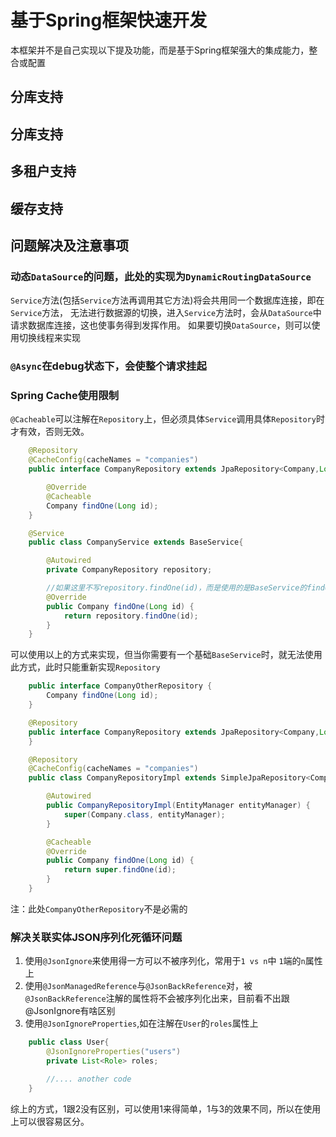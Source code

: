 # 基于Spring框架快速开发
本框架并不是自己实现以下提及功能，而是基于Spring框架强大的集成能力，整合或配置

## 分库支持

## 分库支持

## 多租户支持

## 缓存支持





## 问题解决及注意事项
### 动态`DataSource`的问题，此处的实现为`DynamicRoutingDataSource`
`Service`方法(包括`Service`方法再调用其它方法)将会共用同一个数据库连接，即在`Service`方法，
无法进行数据源的切换，进入`Service`方法时，会从`DataSource`中请求数据库连接，这也使事务得到发挥作用。
如果要切换`DataSource`，则可以使用切换线程来实现

### `@Async`在debug状态下，会使整个请求挂起

### Spring Cache使用限制
`@Cacheable`可以注解在`Repository`上，但必须具体`Service`调用具体`Repository`时才有效，否则无效。

```java
    @Repository
    @CacheConfig(cacheNames = "companies")
    public interface CompanyRepository extends JpaRepository<Company,Long>{

        @Override
        @Cacheable
        Company findOne(Long id);
    }

    @Service
    public class CompanyService extends BaseService{

        @Autowired
        private CompanyRepository repository;

        //如果这里不写repository.findOne(id)，而是使用的是BaseService的findOne，则会无效
        @Override
        public Company findOne(Long id) {
            return repository.findOne(id);
        }
    }

```
可以使用以上的方式来实现，但当你需要有一个基础`BaseService`时，就无法使用此方式，此时只能重新实现`Repository`

```java
    public interface CompanyOtherRepository {
        Company findOne(Long id);
    }

    @Repository
    public interface CompanyRepository extends JpaRepository<Company,Long>,CompanyOtherRepository {
    }

    @Repository
    @CacheConfig(cacheNames = "companies")
    public class CompanyRepositoryImpl extends SimpleJpaRepository<Company, Long> implements CompanyOtherRepository {

        @Autowired
        public CompanyRepositoryImpl(EntityManager entityManager) {
            super(Company.class, entityManager);
        }

        @Cacheable
        @Override
        public Company findOne(Long id) {
            return super.findOne(id);
        }
    }

```
注：此处`CompanyOtherRepository`不是必需的

### 解决关联实体JSON序列化死循环问题
1. 使用`@JsonIgnore`来使用得一方可以不被序列化，常用于`1 vs n`中 `1`端的`n`属性上
2. 使用`@JsonManagedReference`与`@JsonBackReference`对，被`@JsonBackReference`注解的属性将不会被序列化出来，目前看不出跟@JsonIgnore有啥区别
3. 使用`@JsonIgnoreProperties`,如在注解在`User`的`roles`属性上

``` java
    public class User{
        @JsonIgnoreProperties("users")
        private List<Role> roles;

        //.... another code
    }
```

综上的方式，1跟2没有区别，可以使用1来得简单，1与3的效果不同，所以在使用上可以很容易区分。